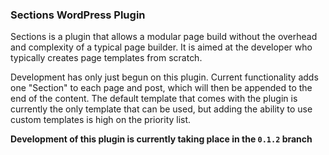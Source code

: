 ### Sections WordPress Plugin

Sections is a plugin that allows a modular page build without the overhead and complexity of a typical page builder. It is aimed at the developer who typically creates page templates from scratch.

Development has only just begun on this plugin. Current functionality adds one "Section" to each page and post, which will then be appended to the end of the content. The default template that comes with the plugin is currently the only template that can be used, but adding the ability to use custom templates is high on the priority list.

**Development of this plugin is currently taking place in the `0.1.2` branch**
